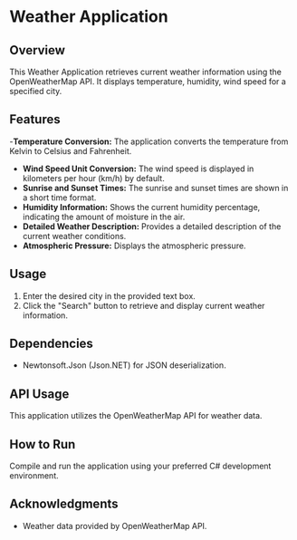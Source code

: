 # Weather Application

## Overview
This Weather Application retrieves current weather information using the OpenWeatherMap API. It displays temperature, humidity, wind speed for a specified city.

## Features
-**Temperature Conversion:** The application converts the temperature from Kelvin to Celsius and Fahrenheit.
- **Wind Speed Unit Conversion:** The wind speed is displayed in kilometers per hour (km/h) by default.
- **Sunrise and Sunset Times:** The sunrise and sunset times are shown in a short time format.
- **Humidity Information:** Shows the current humidity percentage, indicating the amount of moisture in the air.
- **Detailed Weather Description:** Provides a detailed description of the current weather conditions.
- **Atmospheric Pressure:** Displays the atmospheric pressure.

## Usage
1. Enter the desired city in the provided text box.
2. Click the "Search" button to retrieve and display current weather information.

## Dependencies
- Newtonsoft.Json (Json.NET) for JSON deserialization.

## API Usage
This application utilizes the OpenWeatherMap API for weather data. 

## How to Run
Compile and run the application using your preferred C# development environment.

## Acknowledgments
- Weather data provided by OpenWeatherMap API.


